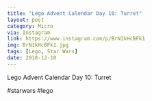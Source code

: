 ```yaml
---
title: "Lego Advent Calendar Day 10: Turret"
layout: post
category: Micro
via: Instagram
link: https://www.instagram.com/p/BrN1kHcBFk1
img: BrN1kHcBFk1.jpg
tags: [Lego, Star Wars]
date: 2018-12-10
---
```

Lego Advent Calendar Day 10: Turret

#starwars #lego